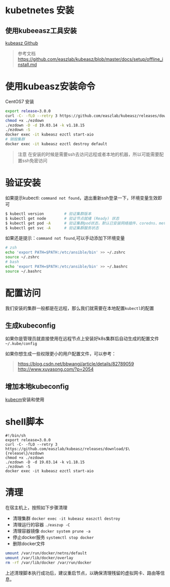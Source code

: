 # kubetnetes 安装

## 使用kubeeasz工具安装

[kubeasz Github](https://github.com/easzlab/kubeasz/)

> 参考文档
> https://github.com/easzlab/kubeasz/blob/master/docs/setup/offline_install.md

# 使用kubeasz安装命令

CentOS7 安装

```bash
export release=3.0.0
curl -C- -fLO --retry 3 https://github.com/easzlab/kubeasz/releases/download/${release}/ezdown
chmod +x ./ezdown
./ezdown -D -d 19.03.14 -k v1.18.15
./ezdown -S
docker exec -it kubeasz ezctl start-aio
# 销毁集群
docker exec -it kubeasz ezctl destroy default
```

> 注意
> 在安装的时候是需要ssh去访问远程或者本地的机器，所以可能需要配置ssh免密访问

# 验证安装

如果提示kubectl: `command not found`，退出重新ssh登录一下，环境变量生效即可

``` bash
$ kubectl version         # 验证集群版本     
$ kubectl get node        # 验证节点就绪 (Ready) 状态
$ kubectl get pod -A      # 验证集群pod状态，默认已安装网络插件、coredns、metrics-server等
$ kubectl get svc -A      # 验证集群服务状态
```

如果还是提示：`command not found`,可以手动添加下环境变量

```bash
# zsh
echo 'export PATH=$PATH:/etc/ansible/bin' >> ~/.zshrc
source ~/.zshrc
# bash
echo 'export PATH=$PATH:/etc/ansible/bin' >> ~/.bashrc
source ~/.bashrc
```

# 配置访问

我们安装的集群一般都是在远程，那么我们就需要在本地配置`kubectl`的配置

## 生成kubeconfig

如果你是管理员就直接使用在远程节点上安装好k8s集群后自动生成的配置文件`~/.kube/config`

如果你想生成一些权限更小的用户配置文件，可以参考：

> https://blog.csdn.net/bbwangj/article/details/82789059
> http://www.xuyasong.com/?p=2054

## 增加本地kubeconfig

[kubecm](https://kubecm.cloud/#/zh-cn/)安装和使用

# shell脚本

```shell
#!/bin/sh
export release=3.0.0
curl -C- -fLO --retry 3 https://github.com/easzlab/kubeasz/releases/download/$\{release\}/ezdown
chmod +x ./ezdown
./ezdown -D -d 19.03.14 -k v1.18.15
./ezdown -S
docker exec -it kubeasz ezctl start-aio
```

# 清理

在宿主机上，按照如下步骤清理

- 清理集群 `docker exec -it kubeasz easzctl destroy`
- 清理运行的容器 `./easzup -C`
- 清理容器镜像 `docker system prune -a`
- 停止docker服务 `systemctl stop docker`
- 删除docker文件

```bash
umount /var/run/docker/netns/default
umount /var/lib/docker/overlay
rm -rf /var/lib/docker /var/run/docker
```

上述清理脚本执行成功后，建议重启节点，以确保清理残留的虚拟网卡、路由等信息。